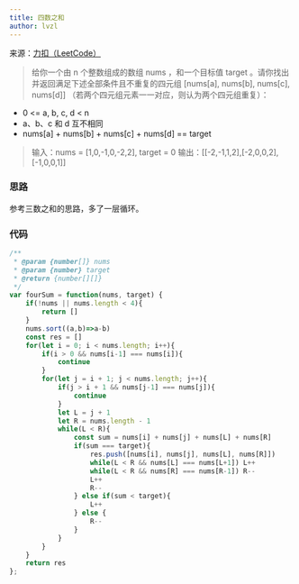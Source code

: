 ```yaml
---
title: 四数之和
author: lvzl
---
```


来源：[力扣（LeetCode）](https://leetcode-cn.com/problems/4sum)

> 给你一个由 n 个整数组成的数组 nums ，和一个目标值 target 。请你找出并返回满足下述全部条件且不重复的四元组 [nums[a], nums[b], nums[c], nums[d]] （若两个四元组元素一一对应，则认为两个四元组重复）：

- 0 <= a, b, c, d < n
- a、b、c 和 d 互不相同
- nums[a] + nums[b] + nums[c] + nums[d] == target


> 输入：nums = [1,0,-1,0,-2,2], target = 0
> 输出：[[-2,-1,1,2],[-2,0,0,2],[-1,0,0,1]]

### 思路

参考三数之和的思路，多了一层循环。


### 代码

```js
/**
 * @param {number[]} nums
 * @param {number} target
 * @return {number[][]}
 */
var fourSum = function(nums, target) {
    if(!nums || nums.length < 4){
        return []
    }
    nums.sort((a,b)=>a-b)
    const res = []
    for(let i = 0; i < nums.length; i++){
        if(i > 0 && nums[i-1] === nums[i]){
            continue
        }
        for(let j = i + 1; j < nums.length; j++){
            if(j > i + 1 && nums[j-1] === nums[j]){
                continue
            }
            let L = j + 1
            let R = nums.length - 1
            while(L < R){
                const sum = nums[i] + nums[j] + nums[L] + nums[R]
                if(sum === target){
                    res.push([nums[i], nums[j], nums[L], nums[R]])
                    while(L < R && nums[L] === nums[L+1]) L++
                    while(L < R && nums[R] === nums[R-1]) R--
                    L++
                    R--
                } else if(sum < target){
                    L++
                } else {
                    R--
                }
            }
        }
    }
    return res
};

```


